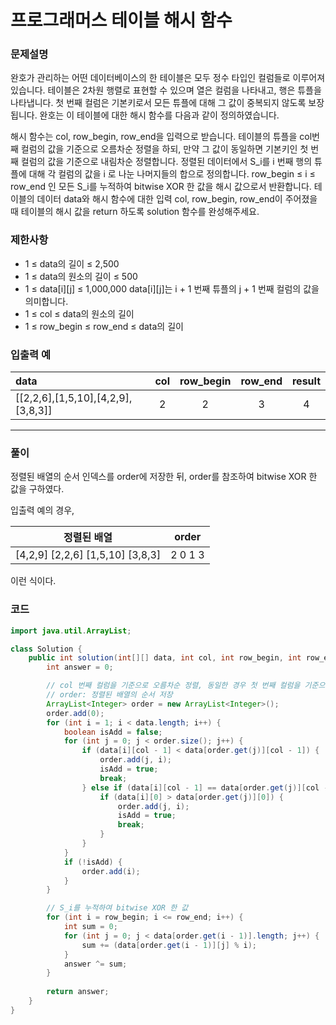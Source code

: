 # 프로그래머스 테이블 해시 함수

### 문제설명
완호가 관리하는 어떤 데이터베이스의 한 테이블은 모두 정수 타입인 컬럼들로 이루어져 있습니다. 테이블은 2차원 행렬로 표현할 수 있으며 열은 컬럼을 나타내고, 행은 튜플을 나타냅니다.
첫 번째 컬럼은 기본키로서 모든 튜플에 대해 그 값이 중복되지 않도록 보장됩니다. 완호는 이 테이블에 대한 해시 함수를 다음과 같이 정의하였습니다.

해시 함수는 col, row_begin, row_end을 입력으로 받습니다.
테이블의 튜플을 col번째 컬럼의 값을 기준으로 오름차순 정렬을 하되, 만약 그 값이 동일하면 기본키인 첫 번째 컬럼의 값을 기준으로 내림차순 정렬합니다.
정렬된 데이터에서 S_i를 i 번째 행의 튜플에 대해 각 컬럼의 값을 i 로 나눈 나머지들의 합으로 정의합니다.
row_begin ≤ i ≤ row_end 인 모든 S_i를 누적하여 bitwise XOR 한 값을 해시 값으로서 반환합니다.
테이블의 데이터 data와 해시 함수에 대한 입력 col, row_begin, row_end이 주어졌을 때 테이블의 해시 값을 return 하도록 solution 함수를 완성해주세요.

### 제한사항
- 1 ≤ data의 길이 ≤ 2,500
- 1 ≤ data의 원소의 길이 ≤ 500
- 1 ≤ data[i][j] ≤ 1,000,000
data[i][j]는 i + 1 번째 튜플의 j + 1 번째 컬럼의 값을 의미합니다.
- 1 ≤ col ≤ data의 원소의 길이
- 1 ≤ row_begin ≤ row_end ≤ data의 길이

### 입출력 예
|data|col|row_begin|row_end|result|
|:-|:-:|:-:|:-:|:-:|
|[[2,2,6],[1,5,10],[4,2,9],[3,8,3]]|2|2|3|4|

---

### 풀이
정렬된 배열의 순서 인덱스를 order에 저장한 뒤,
order를 참조하여 bitwise XOR 한 값을 구하였다.

입출력 예의 경우,

|정렬된 배열|order|
|:-:|:-:|
|[4,2,9] [2,2,6] [1,5,10] [3,8,3]|2 0 1 3|

이런 식이다.

### 코드
```java
import java.util.ArrayList;

class Solution {
    public int solution(int[][] data, int col, int row_begin, int row_end) {
        int answer = 0;

		// col 번째 컬럼을 기준으로 오름차순 정렬, 동일한 경우 첫 번째 컬럼을 기준으로 내림차순 정렬
        // order: 정렬된 배열의 순서 저장
		ArrayList<Integer> order = new ArrayList<Integer>();
		order.add(0);
		for (int i = 1; i < data.length; i++) {
			boolean isAdd = false;
			for (int j = 0; j < order.size(); j++) {
				if (data[i][col - 1] < data[order.get(j)][col - 1]) {
					order.add(j, i);
					isAdd = true;
					break;
				} else if (data[i][col - 1] == data[order.get(j)][col - 1]) {
					if (data[i][0] > data[order.get(j)][0]) {
						order.add(j, i);
						isAdd = true;
						break;
					}
				}
			}
			if (!isAdd) {
				order.add(i);
			}
		}

		// S_i를 누적하여 bitwise XOR 한 값
		for (int i = row_begin; i <= row_end; i++) {
			int sum = 0;
			for (int j = 0; j < data[order.get(i - 1)].length; j++) {
				sum += (data[order.get(i - 1)][j] % i);
			}
			answer ^= sum;
		}
        
        return answer;
    }
}
```